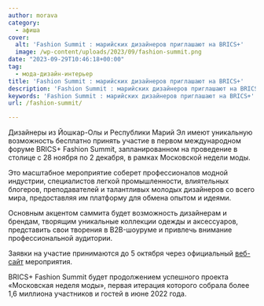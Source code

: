 ```yaml
---
author: morava
category:
  - афиша
cover:
  alt: 'Fashion Summit : марийских дизайнеров приглашают на BRICS+'
  image: /wp-content/uploads/2023/09/fashion-summit.png
date: "2023-09-29T10:46:18+00:00"
tag:
  - мода-дизайн-интерьер
title: 'Fashion Summit : марийских дизайнеров приглашают на BRICS+'
description: 'Fashion Summit : марийских дизайнеров приглашают на BRICS+'
keywords: 'Fashion Summit : марийских дизайнеров приглашают на BRICS+'
url: /fashion-summit/

---
```

Дизайнеры из Йошкар-Олы и Республики Марий Эл имеют уникальную возможность бесплатно принять участие в первом международном форуме BRICS+ Fashion Summit, запланированном на проведение в столице с 28 ноября по 2 декабря, в рамках Московской недели моды.

Это масштабное мероприятие соберет профессионалов модной индустрии, специалистов легкой промышленности, влиятельных блогеров, преподавателей и талантливых молодых дизайнеров со всего мира, предоставляя им платформу для обмена опытом и идеями.

Основным акцентом саммита будет возможность дизайнерам и брендам, творящим уникальные коллекции одежды и аксессуаров, представить свои творения в B2B-шоуруме и привлечь внимание профессиональной аудитории.

Заявки на участие принимаются до 5 октября через официальный [веб-сайт](https://fashionsummit.org/) мероприятия.

BRICS+ Fashion Summit будет продолжением успешного проекта «Московская неделя моды», первая итерация которого собрала более 1,6 миллиона участников и гостей в июне 2022 года.
